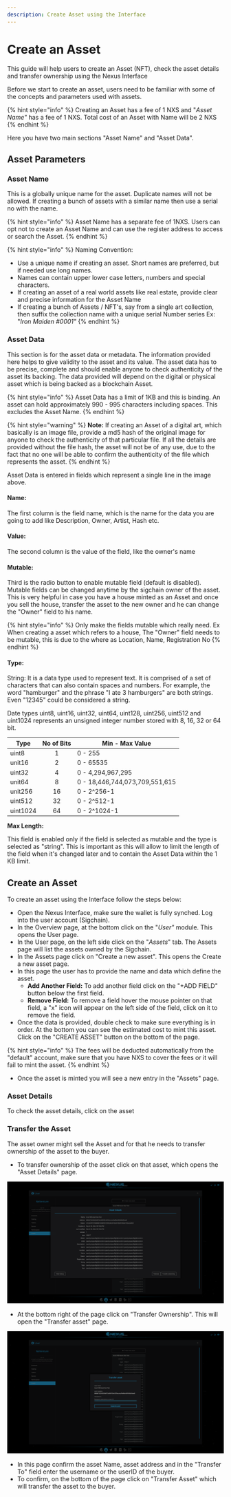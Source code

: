 ```yaml
---
description: Create Asset using the Interface
---
```


# Create an Asset

This guide will help users to create an Asset (NFT), check the asset details and transfer ownership  using the Nexus Interface

Before we start to create an asset, users need to be familiar with some of the concepts and parameters used with assets.

{% hint style="info" %}
Creating an Asset has a fee of 1 NXS and "_Asset Name"_ has a fee of 1 NXS. Total cost of an Asset with Name will be 2 NXS
{% endhint %}

Here you have two main sections "Asset Name" and "Asset Data".

## Asset Parameters

### Asset Name

This is a globally unique name for the asset. Duplicate names will not be allowed. If creating a bunch of  assets with a similar name then use a serial no with the name.&#x20;

{% hint style="info" %}
Asset Name has a separate fee of 1NXS. Users can opt not to create an Asset Name and can use the register address to access or search the Asset.
{% endhint %}

{% hint style="info" %}
Naming Convention:

* Use a unique name if creating an asset. Short names are preferred, but if needed use long names.
* Names can contain upper lower case letters, numbers and special characters.
* If creating an asset of a real world assets like real estate, provide clear and precise information for the Asset Name&#x20;
* If creating a bunch of Assets / NFT's, say from a single art collection, then suffix the collection name with a unique serial Number series Ex: "_Iron Maiden #0001"_
{% endhint %}

### Asset Data

This section is for the asset data or metadata. The information provided here helps to give validity to the asset and its value. The asset data has to be precise, complete and should enable anyone to check authenticity of the asset its backing. The data provided will depend on the digital or physical asset which is being backed as a blockchain Asset. &#x20;

{% hint style="info" %}
Asset Data has a limit of 1KB and this is binding. An asset can hold approximately 990 - 995 characters including spaces. This excludes the Asset Name.
{% endhint %}

{% hint style="warning" %}
**Note:** If creating an Asset of a digital art, which basically is an image file, provide a md5 hash of the original image for anyone to check the authenticity of that particular file. If all the details are provided without the file hash, the asset will not be of any use, due to the fact that no one will be able to confirm the authenticity of the file which represents the asset.&#x20;
{% endhint %}

Asset Data is entered in fields which represent a single line in the image above.&#x20;

#### Name:&#x20;

The first column is the field name, which is the name for the data you are going to add like Description, Owner, Artist, Hash etc.

#### Value:&#x20;

The second column is the value of the field, like the owner's name

#### Mutable:

Third is the radio button to enable mutable field (default is disabled). Mutable fields can be changed anytime by the sigchain owner of the asset. This is very helpful in case you have a house minted as an Asset and once you sell the house, transfer the asset to the new owner and he can change the "Owner" field to his name.

{% hint style="info" %}
Only make the fields mutable which really need. Ex When creating a asset which refers to a house, The "Owner" field needs to be mutable, this is due to the  where as Location, Name, Registration No&#x20;
{% endhint %}

#### Type:

String: It is a data type used to represent text. It is comprised of a set of characters that can also contain spaces and numbers. For example, the word "hamburger" and the phrase "I ate 3 hamburgers" are both strings. Even "12345" could be considered a string.&#x20;

Date types uint8, uint16, uint32, uint64, uint128, uint256, uint512 and uint1024 represents an unsigned integer number stored with 8, 16, 32 or 64 bit.&#x20;

|       Type | No of Bits | Min - Max Value                |
| ---------- | :--------: | ------------------------------ |
| uint8      |      1     | 0 - 255                        |
| unit16     |      2     | 0 - 65535                      |
| uint32     |      4     | 0 - 4,294,967,295              |
| unit64     |      8     | 0 - 18,446,744,073,709,551,615 |
| unit256    |     16     | 0 - 2^256-1                    |
| uint512    |     32     | 0 - 2^512-1                    |
| uint1024   |     64     | 0 - 2^1024-1                   |

**Max Length:**

This field is enabled only if the field is selected as mutable and the type is selected as "string". This is important as this will allow to limit the length of the field when it's changed later and to contain the Asset Data within the 1 KB limit.

## Create an Asset

To create an asset using the Interface follow the steps below:

* Open the Nexus Interface, make sure the wallet is fully synched. Log into the user account (Sigchain).
* In the Overview page, at the bottom click on the "_User"_ module. This opens the User page.
* In the User page, on the left side click on the "_Assets_" tab. The Assets page will list the assets owned by the Sigchain.
* In the Assets page click on "Create a new asset". This opens the Create a new asset page.
* In this page the user has to provide the name and data which define the asset.&#x20;
  * **Add Another Field:** To add another field click on the "+ADD FIELD" button below the first field.
  * **Remove Field:** To remove a field hover the mouse pointer on that field, a "x" icon will appear on the left side of the field, click on it to remove the field.
* Once the data is provided, double check to make sure everything is in order. At the bottom you can see the estimated cost to mint this asset. Click on the "CREATE ASSET" button on the bottom of the page.

{% hint style="info" %}
The fees will be deducted automatically from the "default" account, make sure that you have NXS to cover the fees or it will fail to mint the asset.&#x20;
{% endhint %}

* Once the asset is minted you will see a new entry in the "Assets" page.

### Asset Details

To check the asset details, click on the asset

### Transfer the Asset

The asset owner might sell the Asset and for that he needs to transfer ownership of the asset to the buyer.&#x20;

* To transfer ownership of the asset click on that asset, which opens the "Asset Details" page.

![Asset Details Page](<../../.gitbook/assets/Asset Details.png>)

* At the bottom right of the page click on "Transfer Ownership". This will open the "Transfer asset" page.

![Transfer asset page](<../../.gitbook/assets/Transfer Asset.png>)

* In this page confirm the asset Name, asset address and in the "Transfer To" field enter the username or the userID of the buyer.
* To confirm, on the bottom of the page click on "Transfer Asset" which will transfer the asset to the buyer.

